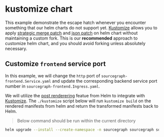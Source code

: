 # kustomize chart

This example demonstrate the escape hatch whenever you encounter something that our helm charts do not support yet. [Kustomize] allows you to apply [strategic merge patch] and [json patch] on helm chart without maintaining a custom fork. This is our **recommended** approach to customize helm chart, and you should avoid forking unless absolutely necessary.

## Customize `frontend` service port

In this example, we will change the `http` port of `sourcegraph-frontend.Service.yaml` and update the corresponding backend service port number in `sourcegraph-frontend.Ingress.yaml`.

We will utilize the [post renderering] featue from Helm to integrate with [Kustomize]. The `./kustomize` script below will run `kustomize build` on the rendered manifests from helm and return the transformed manifests back to Helm.

> Below command should be run within the current directory

```sh
helm upgrade --install --create-namespace -n sourcegraph sourcegraph sourcegraph/sourcegraph --post-renderer ./kustomize
```

[kustomize]: https://kustomize.io
[strategic merge patch]: https://github.com/kubernetes/community/blob/master/contributors/devel/sig-api-machinery/strategic-merge-patch.md
[json patch]: https://kubernetes.io/docs/tasks/manage-kubernetes-objects/update-api-object-kubectl-patch/#use-a-json-merge-patch-to-update-a-deployment
[post renderering]: https://helm.sh/docs/topics/advanced/#post-rendering
